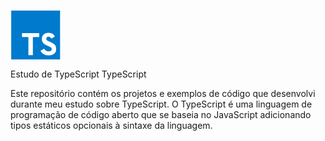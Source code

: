 
<div style="display: inline_block">
 
<img align="center" alt="Edu-Ts" height="80" width="80"  src="https://raw.githubusercontent.com/devicons/devicon/master/icons/typescript/typescript-plain.svg" /> <br>

 

 </div>

Estudo de TypeScript
TypeScript

Este repositório contém os projetos e exemplos de código que desenvolvi durante meu estudo sobre TypeScript. O TypeScript é uma linguagem de programação de código aberto que se baseia no JavaScript adicionando tipos estáticos opcionais à sintaxe da linguagem.

